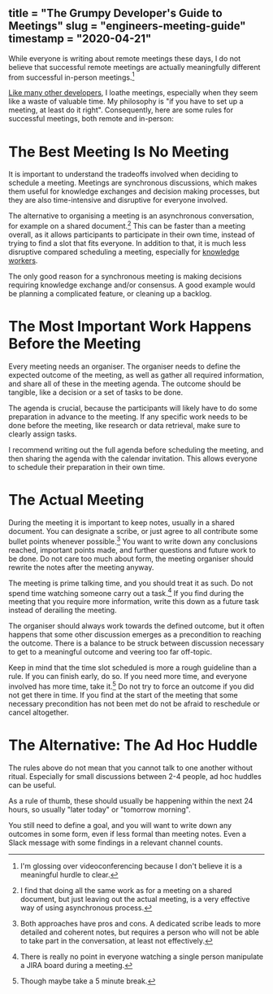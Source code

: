 title = "The Grumpy Developer's Guide to Meetings"
slug = "engineers-meeting-guide"
timestamp = "2020-04-21"
---
While everyone is writing about remote meetings these days, I do not believe that successful remote meetings are actually meaningfully different from successful in-person meetings.[^1]

[Like many other developers](http://twitchard.github.io/posts/2020-03-28-against-process.html), I loathe meetings, especially when they seem like a waste of valuable time. My philosophy is "if you have to set up a meeting, at least do it right". Consequently, here are some rules for successful meetings, both remote and in-person:


# The Best Meeting Is No Meeting

It is important to understand the tradeoffs involved when deciding to schedule a meeting. Meetings are synchronous discussions, which makes them useful for knowledge exchanges and decision making processes, but they are also time-intensive and disruptive for everyone involved.

The alternative to organising a meeting is an asynchronous conversation, for example on a shared document.[^2] This can be faster than a meeting overall, as it allows participants to participate in their own time, instead of trying to find a slot that fits everyone. In addition to that, it is much less disruptive compared scheduling a meeting, especially for [knowledge workers](https://www.oreilly.com/library/view/changing-software-development/9780470515044/9780470515044_software_developers_are_knowledge_worker.html).

The only good reason for a synchronous meeting is making decisions requiring knowledge exchange and/or consensus. A good example would be planning a complicated feature, or cleaning up a backlog.


# The Most Important Work Happens Before the Meeting

Every meeting needs an organiser. The organiser needs to define the expected outcome of the meeting, as well as gather all required information, and share all of these in the meeting agenda. The outcome should be tangible, like a decision or a set of tasks to be done.

The agenda is crucial, because the participants will likely have to do some preparation in advance to the meeting. If any specific work needs to be done before the meeting, like research or data retrieval, make sure to clearly assign tasks.

I recommend writing out the full agenda before scheduling the meeting, and then sharing the agenda with the calendar invitation. This allows everyone to schedule their preparation in their own time.


# The Actual Meeting

During the meeting it is important to keep notes, usually in a shared document. You can designate a scribe, or just agree to all contribute some bullet points whenever possible.[^3] You want to write down any conclusions reached, important points made, and further questions and future work to be done. Do not care too much about form, the meeting organiser should rewrite the notes after the meeting anyway.

The meeting is prime talking time, and you should treat it as such. Do not spend time watching someone carry out a task.[^4] If you find during the meeting that you require more information, write this down as a future task instead of derailing the meeting.

The organiser should always work towards the defined outcome, but it often happens that some other discussion emerges as a precondition to reaching the outcome. There is a balance to be struck between discussion necessary to get to a meaningful outcome and veering too far off-topic.

Keep in mind that the time slot scheduled is more a rough guideline than a rule. If you can finish early, do so. If you need more time, and everyone involved has more time, take it.[^5] Do not try to force an outcome if you did not get there in time. If you find at the start of the meeting that some necessary precondition has not been met do not be afraid to reschedule or cancel altogether.


# The Alternative: The Ad Hoc Huddle

The rules above do not mean that you cannot talk to one another without ritual. Especially for small discussions between 2-4 people, ad hoc huddles can be useful.

As a rule of thumb, these should usually be happening within the next 24 hours, so usually "later today" or "tomorrow morning".

You still need to define a goal, and you will want to write down any outcomes in some form, even if less formal than meeting notes. Even a Slack message with some findings in a relevant channel counts.


[^1]: I'm glossing over videoconferencing because I don't believe it is a meaningful hurdle to clear.

[^2]: I find that doing all the same work as for a meeting on a shared document, but just leaving out the actual meeting, is a very effective way of using asynchronous process.

[^3]: Both approaches have pros and cons. A dedicated scribe leads to more detailed and coherent notes, but requires a person who will not be able to take part in the conversation, at least not effectively.

[^4]: There is really no point in everyone watching a single person manipulate a JIRA board during a meeting.

[^5]: Though maybe take a 5 minute break.
